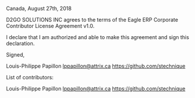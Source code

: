 Canada, August 27th, 2018

D2GO SOLUTIONS INC agrees to the terms of the Eagle ERP Corporate Contributor License
Agreement v1.0.

I declare that I am authorized and able to make this agreement and sign this
declaration.

Signed,

Louis-Philippe Papillon lppapillon@attrix.ca https://github.com/stechnique

List of contributors:

Louis-Philippe Papillon lppapillon@attrix.ca https://github.com/stechnique
